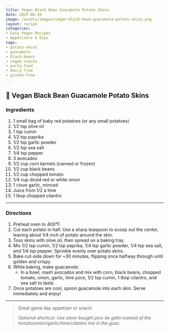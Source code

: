 ```yaml
---
title: Vegan Black Bean Guacamole Potato Skins
date: 2025-06-26
image: /assets/images/vegan-black-bean-guacamole-potato-skins.png
layout: recipe
categories:
- Easy Vegan Recipes
- Appetizers & Dips
tags:
- potato-skins
- guacamole
- black-beans
- vegan-snacks
- party-food
- dairy-free
- gluten-free
---
```


## 🥔 Vegan Black Bean Guacamole Potato Skins


### Ingredients

1. 1 small bag of baby red potatoes (or any small potatoes)  
2. 1/2 tsp olive oil  
3. 1 tsp cumin  
4. 1/2 tsp paprika  
5. 1/2 tsp garlic powder  
6. 1/2 tsp sea salt  
7. 1/4 tsp pepper  
8. 3 avocados  
9. 1/2 cup corn kernels (canned or frozen)  
10. 1/2 cup black beans  
11. 1/2 cup chopped tomato  
12. 1/4 cup diced red or white onion  
13. 1 clove garlic, minced  
14. Juice from 1/2 a lime  
15. 1 tbsp chopped cilantro  

---

### Directions

1. Preheat oven to 400°F.  
2. Cut each potato in half. Use a sharp teaspoon to scoop out the center, leaving about 1/4 inch of potato around the skin.  
3. Toss skins with olive oil, then spread on a baking tray.  
4. Mix 1/2 tsp cumin, 1/2 tsp paprika, 1/4 tsp garlic powder, 1/4 tsp sea salt, and 1/4 tsp pepper. Sprinkle evenly over potato skins.  
5. Bake cut-side down for ~30 minutes, flipping once halfway through until golden and crispy.  
6. While baking, make guacamole:  
   - In a bowl, mash avocados and mix with corn, black beans, chopped tomato, onion, garlic, lime juice, 1/2 tsp cumin, 1 tbsp cilantro, and sea salt to taste.  
7. Once potatoes are cool, spoon guacamole into each skin. Serve immediately and enjoy!

---

> Great game day appetizer or snack!  
>  
> *Optional shortcut: Use store-bought pico de gallo instead of the tomato/onion/garlic/lime/cilantro mix in the guac.*
